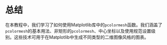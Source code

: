 # 总结

在本教程中，我们学习了如何使用Matplotlib库中的`pcolormesh`函数。我们涵盖了`pcolormesh`的基本用法、非矩形的`pcolormesh`、中心坐标以及使用规范设置级别。这些技术可用于在Matplotlib中生成不同类型的二维图像风格的图表。
